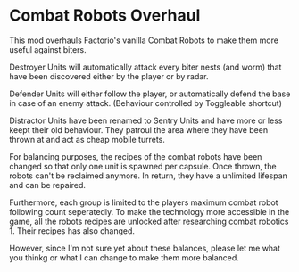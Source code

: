 # Combat Robots Overhaul
This mod overhauls Factorio's vanilla Combat Robots to make them more useful against biters. 

Destroyer Units will automatically attack every biter nests (and worm) that have been discovered either by the player or by radar.

Defender Units will either follow the player, or automatically defend the base in case of an enemy attack. (Behaviour controlled by Toggleable shortcut)

Distractor Units have been renamed to Sentry Units and have more or less keept their old behaviour. They patroul the area where they have been thrown at and act as cheap mobile turrets.

For balancing purposes, the recipes of the combat robots have been changed so that only one unit is spawned per capsule. Once thrown, the robots can't be reclaimed anymore. In return, they have a unlimited lifespan and can be repaired. 

Furthermore, each group is limited to the players maximum combat robot following count seperatedly. To make the technology more accessible in the game, all the robots recipes are unlocked after researching combat robotics 1. Their recipes has also changed. 

However, since I'm not sure yet about these balances, please let me what you thinkg or what I can change to make them more balanced.
